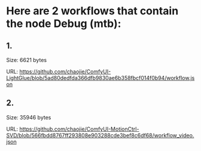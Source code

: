 # Here are 2 workflows that contain the node Debug (mtb):

## 1. 

Size: 6621 bytes

URL: https://github.com/chaojie/ComfyUI-LightGlue/blob/5ad80dedfda366dfb9830ae6b358fbcf014f0b94/workflow.json

## 2. 

Size: 35946 bytes

URL: https://github.com/chaojie/ComfyUI-MotionCtrl-SVD/blob/566fbdd8767ff293808e903288cde3bef8c6df68/workflow_video.json

